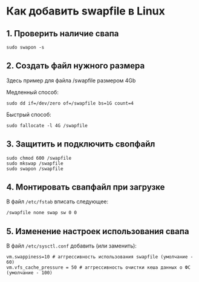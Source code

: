 # Как добавить swapfile в Linux

## 1. Проверить наличие свапа

```
sudo swapon -s
```

## 2. Создать файл нужного размера
Здесь пример для файла /swapfile размером 4Gb

Медленный способ:

```
sudo dd if=/dev/zero of=/swapfile bs=1G count=4
```

Быстрый способ:

```
sudo fallocate -l 4G /swapfile
```

## 3. Защитить и подключить свопфайл

```
sudo chmod 600 /swapfile
sudo mkswap /swapfile
sudo swapon /swapfile
```

## 4. Монтировать свапфайл при загрузке

В файл `/etc/fstab` вписать следующее:

```
/swapfile none swap sw 0 0
```

## 5. Изменение настроек использования свапа

В файл `/etc/sysctl.conf` добавить (или заменить):

```
vm.swappiness=10 # аггрессивность использования swapfile (умолчание - 60)
vm.vfs_cache_pressure = 50 # аггрессивность очистки кеша данных о ФС (умолчание - 100)
```

